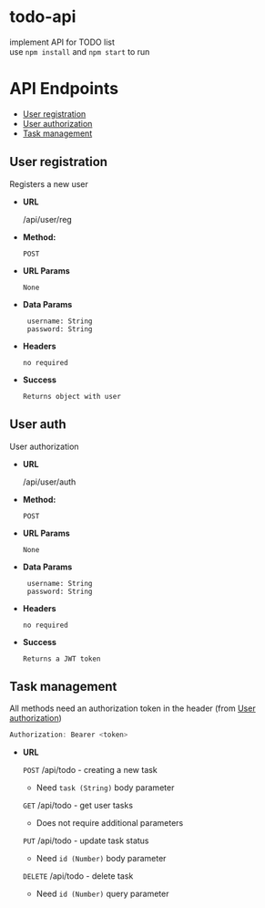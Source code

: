 # todo-api
implement API for TODO list  
use `npm install` and `npm start` to run

# API Endpoints
* [User registration](#user-reg)
* [User authorization](#user-auth)
* [Task management](#task)

<a name="user-reg"></a>
**User registration**
----
  Registers a new user

* **URL**

  /api/user/reg

* **Method:**

  `POST`
  
*  **URL Params**

       None

* **Data Params**

       username: String
       password: String
       
* **Headers**

      no required
      
* **Success**

      Returns object with user

<a name="user-auth"></a>
**User auth**
----
  User authorization

* **URL**

  /api/user/auth

* **Method:**

  `POST`
  
*  **URL Params**

       None

* **Data Params**

       username: String
       password: String
       
* **Headers**

      no required
      
* **Success**

      Returns a JWT token

<a name="task"></a>
**Task management**
----
All methods need an authorization token in the header (from [User authorization](#user-auth))
```javascript
Authorization: Bearer <token>
```
* **URL**

  `POST` /api/todo - creating a new task  
  * Need `task (String)` body parameter  
  
  `GET` /api/todo - get user tasks 
  * Does not require additional parameters
  
  `PUT` /api/todo - update task status  
  * Need `id (Number)` body parameter
  
  `DELETE` /api/todo - delete task
  * Need `id (Number)` query parameter

